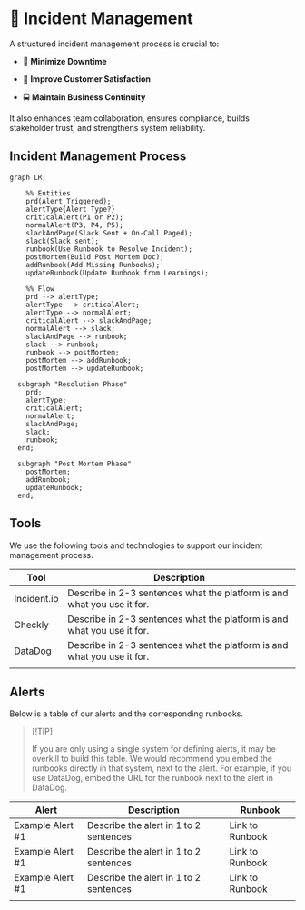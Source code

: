 <!--  
📝 Usage:  
- Replace any {{placeholders}} with your own content
- Update links and remove unnecessary sections
- Customize as needed 

Happy documenting! 🚀  
-->

# 🚨 Incident Management

A structured incident management process is crucial to:

* 🚀 **Minimize Downtime**

* 🎉 **Improve Customer Satisfaction**

* 🚍 **Maintain Business Continuity**

It also enhances team collaboration, ensures compliance, builds stakeholder trust, and strengthens system reliability.

## Incident Management Process

```mermaid
graph LR;

    %% Entities
    prd(Alert Triggered);
    alertType{Alert Type?}
    criticalAlert(P1 or P2);
    normalAlert(P3, P4, P5);
    slackAndPage(Slack Sent + On-Call Paged);
    slack(Slack sent);
    runbook(Use Runbook to Resolve Incident);
    postMortem(Build Post Mortem Doc);
    addRunbook(Add Missing Runbooks);
    updateRunbook(Update Runbook from Learnings);

    %% Flow
    prd --> alertType;
    alertType --> criticalAlert;
    alertType --> normalAlert;
    criticalAlert --> slackAndPage;
    normalAlert --> slack;
    slackAndPage --> runbook;
    slack --> runbook;
    runbook --> postMortem;
    postMortem --> addRunbook;
    postMortem --> updateRunbook;

  subgraph "Resolution Phase"
    prd;
    alertType;
    criticalAlert;
    normalAlert;
    slackAndPage;
    slack;
    runbook;
  end;

  subgraph "Post Mortem Phase"
    postMortem;
    addRunbook;
    updateRunbook;
  end;
```

## Tools

We use the following tools and technologies to support our incident management process.

| Tool         | Description                                                                 |
|-------------|-----------------------------------------------------------------------------|
| Incident.io | Describe in 2-3 sentences what the platform is and what you use it for.      |
| Checkly     | Describe in 2-3 sentences what the platform is and what you use it for.      |
| DataDog     | Describe in 2-3 sentences what the platform is and what you use it for.      |
|             |                                                                             |

## Alerts

Below is a table of our alerts and the corresponding runbooks.

> \[!TIP]
>
> If you are only using a single system for defining alerts, it may be overkill to build this table. We would recommend you embed the runbooks directly in that system, next to the alert. For example, if you use DataDog, embed the URL for the runbook next to the alert in DataDog.

| Alert              | Description                                  | Runbook            |
|--------------------|----------------------------------------------|--------------------|
| Example Alert #1   | Describe the alert in 1 to 2 sentences       | Link to Runbook    |
| Example Alert #1   | Describe the alert in 1 to 2 sentences       | Link to Runbook    |
| Example Alert #1   | Describe the alert in 1 to 2 sentences       | Link to Runbook    |
|                    |                                              |                    |
